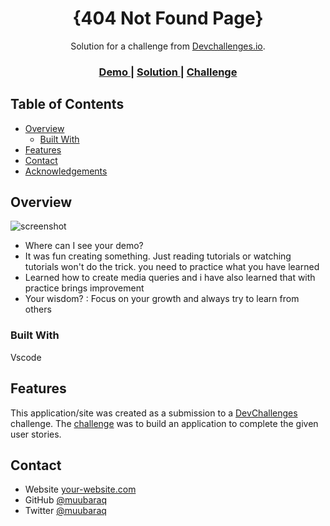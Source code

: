 <!-- Please update value in the {}  -->

<h1 align="center">{404 Not Found Page}</h1>

<div align="center">
   Solution for a challenge from  <a href="http://devchallenges.io" target="_blank">Devchallenges.io</a>.
</div>

<div align="center">
  <h3>
    <a href="https://{your-demo-link.your-domain}">
      Demo
    </a>
    <span> | </span>
    <a href="https://github.com/muubaraq/error-page.git">
      Solution
    </a>
    <span> | </span>
    <a href="https://devchallenges.io/challenges/wBunSb7FPrIepJZAg0sY">
      Challenge
    </a>
  </h3>
</div>

<!-- TABLE OF CONTENTS -->

## Table of Contents

- [Overview](#overview)
  - [Built With](#built-with)
- [Features](#features)
- [Contact](#contact)
- [Acknowledgements](#acknowledgements)

<!-- OVERVIEW -->

## Overview

![screenshot](https://www.awesomescreenshot.com/image/9646656?key=a14b0f20ff7040bd084ddbdc3387ae5e)


- Where can I see your demo?
- It was fun creating something. Just reading tutorials or watching tutorials won't do the trick. you need to practice what you have learned
- Learned how to create media queries and i have also learned that with practice brings improvement
- Your wisdom? : Focus on your growth and always try to learn from others

### Built With

Vscode


## Features


This application/site was created as a submission to a [DevChallenges](https://devchallenges.io/challenges) challenge. The [challenge](https://devchallenges.io/challenges/wBunSb7FPrIepJZAg0sY) was to build an application to complete the given user stories.


## Contact

- Website [your-website.com](https://{your-web-site-link})
- GitHub [@muubaraq](https://{github.com/your-muubaraq})
- Twitter [@muubaraq](https://{twitter.com/muubaraq})
